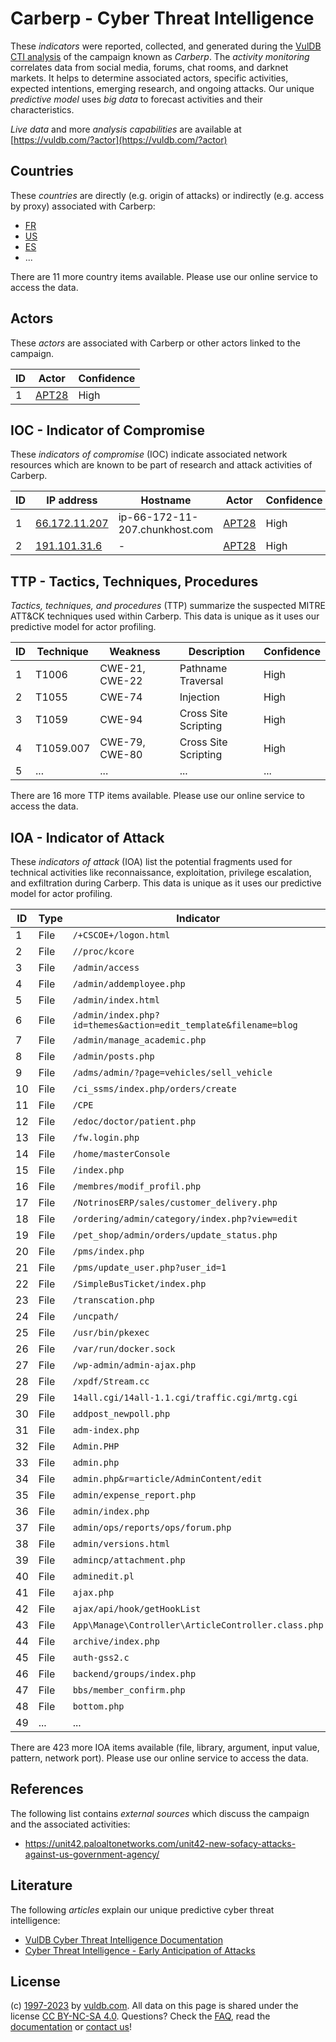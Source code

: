 # Carberp - Cyber Threat Intelligence

These _indicators_ were reported, collected, and generated during the [VulDB CTI analysis](https://vuldb.com/?kb.cti) of the campaign known as _Carberp_. The _activity monitoring_ correlates data from social media, forums, chat rooms, and darknet markets. It helps to determine associated actors, specific activities, expected intentions, emerging research, and ongoing attacks. Our unique _predictive model_ uses _big data_ to forecast activities and their characteristics.

_Live data_ and more _analysis capabilities_ are available at [https://vuldb.com/?actor](https://vuldb.com/?actor)

## Countries

These _countries_ are directly (e.g. origin of attacks) or indirectly (e.g. access by proxy) associated with Carberp:

* [FR](https://vuldb.com/?country.fr)
* [US](https://vuldb.com/?country.us)
* [ES](https://vuldb.com/?country.es)
* ...

There are 11 more country items available. Please use our online service to access the data.

## Actors

These _actors_ are associated with Carberp or other actors linked to the campaign.

ID | Actor | Confidence
-- | ----- | ----------
1 | [APT28](https://vuldb.com/?actor.apt28) | High

## IOC - Indicator of Compromise

These _indicators of compromise_ (IOC) indicate associated network resources which are known to be part of research and attack activities of Carberp.

ID | IP address | Hostname | Actor | Confidence
-- | ---------- | -------- | ----- | ----------
1 | [66.172.11.207](https://vuldb.com/?ip.66.172.11.207) | ip-66-172-11-207.chunkhost.com | [APT28](https://vuldb.com/?actor.apt28) | High
2 | [191.101.31.6](https://vuldb.com/?ip.191.101.31.6) | - | [APT28](https://vuldb.com/?actor.apt28) | High

## TTP - Tactics, Techniques, Procedures

_Tactics, techniques, and procedures_ (TTP) summarize the suspected MITRE ATT&CK techniques used within Carberp. This data is unique as it uses our predictive model for actor profiling.

ID | Technique | Weakness | Description | Confidence
-- | --------- | -------- | ----------- | ----------
1 | T1006 | CWE-21, CWE-22 | Pathname Traversal | High
2 | T1055 | CWE-74 | Injection | High
3 | T1059 | CWE-94 | Cross Site Scripting | High
4 | T1059.007 | CWE-79, CWE-80 | Cross Site Scripting | High
5 | ... | ... | ... | ...

There are 16 more TTP items available. Please use our online service to access the data.

## IOA - Indicator of Attack

These _indicators of attack_ (IOA) list the potential fragments used for technical activities like reconnaissance, exploitation, privilege escalation, and exfiltration during Carberp. This data is unique as it uses our predictive model for actor profiling.

ID | Type | Indicator | Confidence
-- | ---- | --------- | ----------
1 | File | `/+CSCOE+/logon.html` | High
2 | File | `//proc/kcore` | Medium
3 | File | `/admin/access` | High
4 | File | `/admin/addemployee.php` | High
5 | File | `/admin/index.html` | High
6 | File | `/admin/index.php?id=themes&action=edit_template&filename=blog` | High
7 | File | `/admin/manage_academic.php` | High
8 | File | `/admin/posts.php` | High
9 | File | `/adms/admin/?page=vehicles/sell_vehicle` | High
10 | File | `/ci_ssms/index.php/orders/create` | High
11 | File | `/CPE` | Low
12 | File | `/edoc/doctor/patient.php` | High
13 | File | `/fw.login.php` | High
14 | File | `/home/masterConsole` | High
15 | File | `/index.php` | Medium
16 | File | `/membres/modif_profil.php` | High
17 | File | `/NotrinosERP/sales/customer_delivery.php` | High
18 | File | `/ordering/admin/category/index.php?view=edit` | High
19 | File | `/pet_shop/admin/orders/update_status.php` | High
20 | File | `/pms/index.php` | High
21 | File | `/pms/update_user.php?user_id=1` | High
22 | File | `/SimpleBusTicket/index.php` | High
23 | File | `/transcation.php` | High
24 | File | `/uncpath/` | Medium
25 | File | `/usr/bin/pkexec` | High
26 | File | `/var/run/docker.sock` | High
27 | File | `/wp-admin/admin-ajax.php` | High
28 | File | `/xpdf/Stream.cc` | High
29 | File | `14all.cgi/14all-1.1.cgi/traffic.cgi/mrtg.cgi` | High
30 | File | `addpost_newpoll.php` | High
31 | File | `adm-index.php` | High
32 | File | `Admin.PHP` | Medium
33 | File | `admin.php` | Medium
34 | File | `admin.php&r=article/AdminContent/edit` | High
35 | File | `admin/expense_report.php` | High
36 | File | `admin/index.php` | High
37 | File | `admin/ops/reports/ops/forum.php` | High
38 | File | `admin/versions.html` | High
39 | File | `admincp/attachment.php` | High
40 | File | `adminedit.pl` | Medium
41 | File | `ajax.php` | Medium
42 | File | `ajax/api/hook/getHookList` | High
43 | File | `App\Manage\Controller\ArticleController.class.php` | High
44 | File | `archive/index.php` | High
45 | File | `auth-gss2.c` | Medium
46 | File | `backend/groups/index.php` | High
47 | File | `bbs/member_confirm.php` | High
48 | File | `bottom.php` | Medium
49 | ... | ... | ...

There are 423 more IOA items available (file, library, argument, input value, pattern, network port). Please use our online service to access the data.

## References

The following list contains _external sources_ which discuss the campaign and the associated activities:

* https://unit42.paloaltonetworks.com/unit42-new-sofacy-attacks-against-us-government-agency/

## Literature

The following _articles_ explain our unique predictive cyber threat intelligence:

* [VulDB Cyber Threat Intelligence Documentation](https://vuldb.com/?kb.cti)
* [Cyber Threat Intelligence - Early Anticipation of Attacks](https://www.scip.ch/en/?labs.20201022)

## License

(c) [1997-2023](https://vuldb.com/?kb.changelog) by [vuldb.com](https://vuldb.com/?kb.about). All data on this page is shared under the license [CC BY-NC-SA 4.0](https://creativecommons.org/licenses/by-nc-sa/4.0/). Questions? Check the [FAQ](https://vuldb.com/?kb.faq), read the [documentation](https://vuldb.com/?kb) or [contact us](https://vuldb.com/?contact)!
